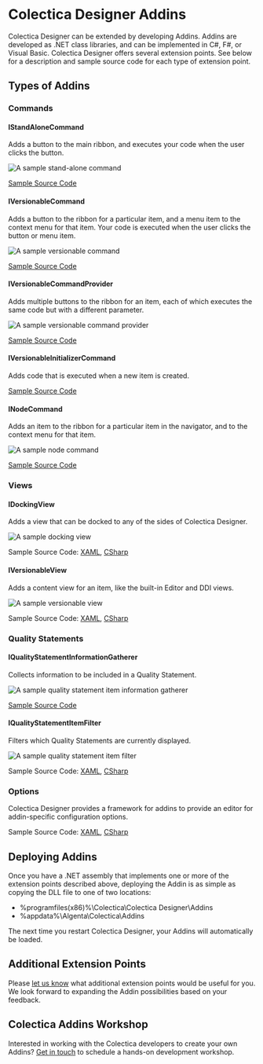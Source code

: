 # Colectica Designer Addins

Colectica Designer can be extended by developing Addins. Addins are developed as .NET class libraries, and can be implemented in C#, F#, or Visual Basic. Colectica Designer offers several extension points. See below for a description and sample source code for each type of extension point.

## Types of Addins

### Commands

#### IStandAloneCommand

Adds a button to the main ribbon, and executes your code when the user clicks the button.

![A sample stand-alone command](https://raw.github.com/Colectica/ColecticaSampleAddins/master/doc/img/standalone-command.png)

[Sample Source Code](https://github.com/Colectica/ColecticaSampleAddins/blob/master/src/Colectica.SampleAddins/Commands/SampleStandAloneCommand.cs)

#### IVersionableCommand

Adds a button to the ribbon for a particular item, and a menu item to the context menu for that item. Your code is executed when the user clicks the button or menu item.

![A sample versionable command](https://raw.github.com/Colectica/ColecticaSampleAddins/master/doc/img/versionable-command.png)

[Sample Source Code](https://github.com/Colectica/ColecticaSampleAddins/blob/master/src/Colectica.SampleAddins/Commands/SampleVersionableCommand.cs)

#### IVersionableCommandProvider

Adds multiple buttons to the ribbon for an item, each of which executes the same code but with a different parameter.

![A sample versionable command provider](https://raw.github.com/Colectica/ColecticaSampleAddins/master/doc/img/versionable-command-provider.png)

[Sample Source Code](https://github.com/Colectica/ColecticaSampleAddins/blob/master/src/Colectica.SampleAddins/Commands/SampleVersionableCommandProvider.cs)

#### IVersionableInitializerCommand

Adds code that is executed when a new item is created.

[Sample Source Code](https://github.com/Colectica/ColecticaSampleAddins/blob/master/src/Colectica.SampleAddins/Commands/SampleVersionableInitializer.cs)

#### INodeCommand

Adds an item to the ribbon for a particular item in the navigator, and to the context menu for that item.

![A sample node command](https://raw.github.com/Colectica/ColecticaSampleAddins/master/doc/img/node-command.png)

[Sample Source Code](https://github.com/Colectica/ColecticaSampleAddins/blob/master/src/Colectica.SampleAddins/Commands/SampleNodeCommand.cs)

### Views

#### IDockingView

Adds a view that can be docked to any of the sides of Colectica Designer.

![A sample docking view](https://raw.github.com/Colectica/ColecticaSampleAddins/master/doc/img/docking-view.png)

Sample Source Code: [XAML](https://github.com/Colectica/ColecticaSampleAddins/blob/master/src/Colectica.SampleAddins/Views/SampleDockingView.xaml), [CSharp](https://github.com/Colectica/ColecticaSampleAddins/blob/master/src/Colectica.SampleAddins/Views/SampleDockingView.xaml.cs)

#### IVersionableView

Adds a content view for an item, like the built-in Editor and DDI views.

![A sample versionable view](https://raw.github.com/Colectica/ColecticaSampleAddins/master/doc/img/versionable-view.png)

Sample Source Code: [XAML](https://github.com/Colectica/ColecticaSampleAddins/blob/master/src/Colectica.SampleAddins/Views/SampleVersionableView.xaml), [CSharp](https://github.com/Colectica/ColecticaSampleAddins/blob/master/src/Colectica.SampleAddins/Views/SampleVersionableView.xaml.cs)

### Quality Statements

#### IQualityStatementInformationGatherer

Collects information to be included in a Quality Statement.

![A sample quality statement item information gatherer](https://raw.github.com/Colectica/ColecticaSampleAddins/master/doc/img/quality-item-information-gatherer.png)

[Sample Source Code](https://github.com/Colectica/ColecticaSampleAddins/blob/master/src/Colectica.SampleAddins/Quality/SampleQualityStatementInformationGatherer.cs)

#### IQualityStatementItemFilter

Filters which Quality Statements are currently displayed.

![A sample quality statement item filter](https://raw.github.com/Colectica/ColecticaSampleAddins/master/doc/img/quality-item-filter.png)

Sample Source Code: [XAML](https://github.com/Colectica/ColecticaSampleAddins/blob/master/src/Colectica.SampleAddins/Quality/SampleQualityStatementItemFilters.cs), [CSharp](https://github.com/Colectica/ColecticaSampleAddins/blob/master/src/Colectica.SampleAddins/Quality/SampleQualityStatementItemFilters.cs)

### Options

Colectica Designer provides a framework for addins to provide an editor for addin-specific configuration options.

Sample Source Code: [XAML](https://github.com/Colectica/ColecticaSampleAddins/blob/master/src/Colectica.SampleAddins/Options/SampleOptionsEditor.xaml), [CSharp](https://github.com/Colectica/ColecticaSampleAddins/blob/master/src/Colectica.SampleAddins/Options/SampleOptionsEditor.xaml)

## Deploying Addins

Once you have a .NET assembly that implements one or more of the extension points described above, deploying the Addin is as simple as copying the DLL file to one of two locations:

- %programfiles(x86)%\Colectica\Colectica Designer\Addins
- %appdata%\Algenta\Colectica\Addins

The next time you restart Colectica Designer, your Addins will automatically be loaded.

## Additional Extension Points

Please [let us know](http://www.colectica.com/contact/) what additional extension points would be useful for you. We look forward to expanding the Addin possibilities based on your feedback.

## Colectica Addins Workshop

Interested in working with the Colectica developers to create your own Addins? [Get in touch](http://www.colectica.com/contact/) to schedule a hands-on development workshop.
